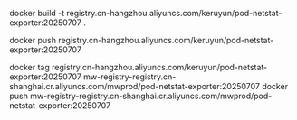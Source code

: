 docker build -t registry.cn-hangzhou.aliyuncs.com/keruyun/pod-netstat-exporter:20250707 .

docker push registry.cn-hangzhou.aliyuncs.com/keruyun/pod-netstat-exporter:20250707

docker tag registry.cn-hangzhou.aliyuncs.com/keruyun/pod-netstat-exporter:20250707 mw-registry-registry.cn-shanghai.cr.aliyuncs.com/mwprod/pod-netstat-exporter:20250707
docker push mw-registry-registry.cn-shanghai.cr.aliyuncs.com/mwprod/pod-netstat-exporter:20250707

